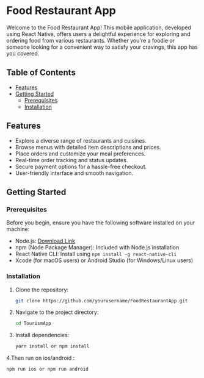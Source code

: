 # Food Restaurant App

Welcome to the Food Restaurant App! This mobile application, developed using React Native, offers users a delightful experience for exploring and ordering food from various restaurants. Whether you're a foodie or someone looking for a convenient way to satisfy your cravings, this app has you covered.

## Table of Contents

- [Features](#features)
- [Getting Started](#getting-started)
  - [Prerequisites](#prerequisites)
  - [Installation](#installation)

## Features

- Explore a diverse range of restaurants and cuisines.
- Browse menus with detailed item descriptions and prices.
- Place orders and customize your meal preferences.
- Real-time order tracking and status updates.
- Secure payment options for a hassle-free checkout.
- User-friendly interface and smooth navigation.

## Getting Started

### Prerequisites

Before you begin, ensure you have the following software installed on your machine:

- Node.js: [Download Link](https://nodejs.org/)
- npm (Node Package Manager): Included with Node.js installation
- React Native CLI: Install using `npm install -g react-native-cli`
- Xcode (for macOS users) or Android Studio (for Windows/Linux users)

### Installation

1. Clone the repository:

   ```bash
   git clone https://github.com/yourusername/FoodRestaurantApp.git
2. Navigate to the project directory:
   ```bash
   cd TourismApp
4. Install dependencies:
   ```bash
   yarn install or npm install
4.Then run on ios/android :

   ```bash
   npm run ios or npm run android
